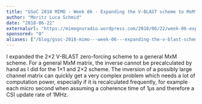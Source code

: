 ```yaml
---
title: "GSoC 2018 MIMO - Week 06 - Expanding the V-BLAST scheme to MxM"
author: "Moritz Luca Schmid"
date: "2018-06-22"
externalurl: "https://mimognuradio.wordpress.com/2018/06/22/week-06-expanding-the-spatial-mux-to-mxm/"
sponsored: "0"
aliases: ["/blog/gsoc-2018-mimo---week-06---expanding-the-v-blast-scheme-to-mxm", "/news/gsoc-2018-mimo---week-06---expanding-the-v-blast-scheme-to-mxm"]
---
```

I expanded the 2×2 V-BLAST zero-forcing scheme to a general MxM scheme. For a general MxM matrix, the inverse cannot be precalculated by hand as I did for the 1×1 and 2×2 scheme. The inversion of a possibly large channel matrix can quickly get a very complex problem which needs a lot of computation power, especially if it is recalculated frequently, for example each micro second when assuming a coherence time of 1μs and therefore a CSI update rate of 1MHz.
<!--more-->
